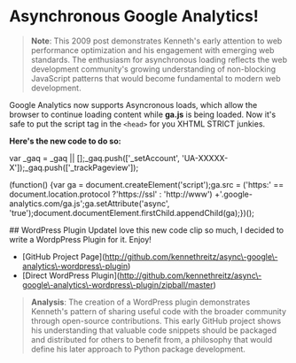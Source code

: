 # Asynchronous Google Analytics!

> **Note**: This 2009 post demonstrates Kenneth's early attention to web performance optimization and his engagement with emerging web standards. The enthusiasm for asynchronous loading reflects the web development community's growing understanding of non-blocking JavaScript patterns that would become fundamental to modern web development.

  Google Analytics now supports Asyncronous loads, which allow the browser to continue loading content while **ga.js** is being loaded. Now it's safe to put the script tag in the  `<head>` for you XHTML STRICT junkies. 

 **Here's the new code to do so:**

  var \_gaq \= \_gaq \|\| \[];\_gaq.push(\['\_setAccount', 'UA\-XXXXX\-X']);\_gaq.push(\['\_trackPageview']);

  (function() {var ga \= document.createElement('script');ga.src \= ('https:' \=\= document.location.protocol ?'https://ssl' : 'http://www') \+'.google\-analytics.com/ga.js';ga.setAttribute('async', 'true');document.documentElement.firstChild.appendChild(ga);})();

 \#\# WordPress Plugin UpdateI love this new code clip so much, I decided to write a WordpPress Plugin for it. Enjoy!

 * \[GitHub Project Page](http://github.com/kennethreitz/async\-google\-analytics\-wordpress\-plugin)
* \[Direct WordPress Plugin](http://github.com/kennethreitz/async\-google\-analytics\-wordpress\-plugin/zipball/master)

> **Analysis**: The creation of a WordPress plugin demonstrates Kenneth's pattern of sharing useful code with the broader community through open-source contributions. This early GitHub project shows his understanding that valuable code snippets should be packaged and distributed for others to benefit from, a philosophy that would define his later approach to Python package development.

  